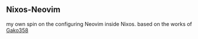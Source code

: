 ## Nixos-Neovim
my own spin on the configuring Neovim inside Nixos.
based on the works of [Gako358](https://github.com/Gako358/neovim)


